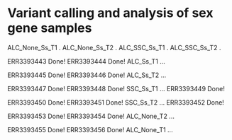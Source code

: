 # Variant calling and analysis of sex gene samples

ALC_None_Ss_T1	.
ALC_None_Ss_T2	.
ALC_SSC_Ss_T1	.
ALC_SSC_Ss_T2	.

ERR3393443	Done!
ERR3393444	Done!	ALC_Ss_T1 ...

ERR3393445	Done!
ERR3393446	Done!	ALC_Ss_T2 ...

ERR3393447	Done!
ERR3393448	Done!	SSC_Ss_T1 ...
ERR3393449	Done!

ERR3393450	Done!
ERR3393451	Done!	SSC_Ss_T2 ...
ERR3393452	Done!

ERR3393453	Done!
ERR3393454	Done!	ALC_None_T2 ...

ERR3393455	Done!
ERR3393456	Done!	ALC_None_T1 ...
